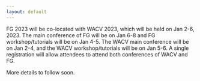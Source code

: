 ```yaml
---
layout: default
---
```


FG 2023 will be co-located with WACV 2023, which will be held on Jan 2-6, 2023. The main conference of FG will be on Jan 6-8 and FG workshop/tutorials will be on Jan 4-5. The WACV main conference will be on Jan 2-4, and the WACV workshop/tutorials will be on Jan 5-6. A single registration will allow attendees to attend both conferences of WACV and FG.

More details to follow soon.